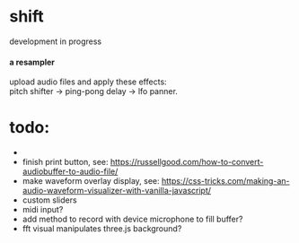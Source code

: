 # shift

development in progress

#### a resampler
upload audio files and apply these effects:  
pitch shifter -> ping-pong delay -> lfo panner. 



# todo: 
-
- finish print button, see: https://russellgood.com/how-to-convert-audiobuffer-to-audio-file/
- make waveform overlay display, see: https://css-tricks.com/making-an-audio-waveform-visualizer-with-vanilla-javascript/ 
- custom sliders
- midi input?
- add method to record with device microphone to fill buffer?
- fft visual manipulates three.js background?
